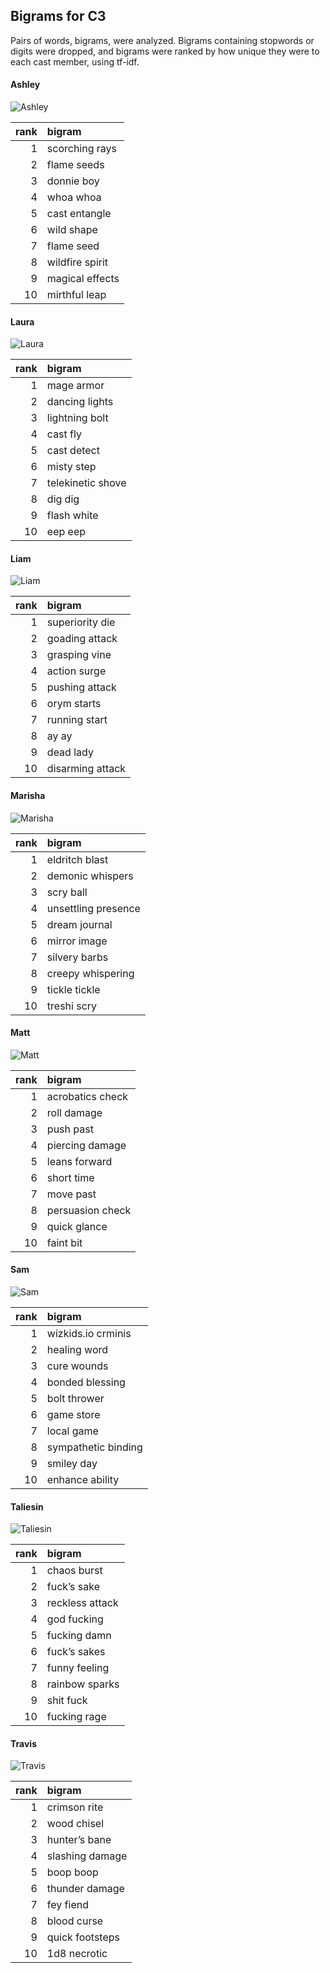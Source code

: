 
## Bigrams for C3

Pairs of words, bigrams, were analyzed. Bigrams containing stopwords or
digits were dropped, and bigrams were ranked by how unique they were to
each cast member, using tf-idf.

#### Ashley

![Ashley](../plots/bigramClouds/C3/C3ASHLEY.png)

| rank | bigram          |
| ---: | :-------------- |
|    1 | scorching rays  |
|    2 | flame seeds     |
|    3 | donnie boy      |
|    4 | whoa whoa       |
|    5 | cast entangle   |
|    6 | wild shape      |
|    7 | flame seed      |
|    8 | wildfire spirit |
|    9 | magical effects |
|   10 | mirthful leap   |

#### Laura

![Laura](../plots/bigramClouds/C3/C3LAURA.png)

| rank | bigram            |
| ---: | :---------------- |
|    1 | mage armor        |
|    2 | dancing lights    |
|    3 | lightning bolt    |
|    4 | cast fly          |
|    5 | cast detect       |
|    6 | misty step        |
|    7 | telekinetic shove |
|    8 | dig dig           |
|    9 | flash white       |
|   10 | eep eep           |

#### Liam

![Liam](../plots/bigramClouds/C3/C3LIAM.png)

| rank | bigram           |
| ---: | :--------------- |
|    1 | superiority die  |
|    2 | goading attack   |
|    3 | grasping vine    |
|    4 | action surge     |
|    5 | pushing attack   |
|    6 | orym starts      |
|    7 | running start    |
|    8 | ay ay            |
|    9 | dead lady        |
|   10 | disarming attack |

#### Marisha

![Marisha](../plots/bigramClouds/C3/C3MARISHA.png)

| rank | bigram              |
| ---: | :------------------ |
|    1 | eldritch blast      |
|    2 | demonic whispers    |
|    3 | scry ball           |
|    4 | unsettling presence |
|    5 | dream journal       |
|    6 | mirror image        |
|    7 | silvery barbs       |
|    8 | creepy whispering   |
|    9 | tickle tickle       |
|   10 | treshi scry         |

#### Matt

![Matt](../plots/bigramClouds/C3/C3MATT.png)

| rank | bigram           |
| ---: | :--------------- |
|    1 | acrobatics check |
|    2 | roll damage      |
|    3 | push past        |
|    4 | piercing damage  |
|    5 | leans forward    |
|    6 | short time       |
|    7 | move past        |
|    8 | persuasion check |
|    9 | quick glance     |
|   10 | faint bit        |

#### Sam

![Sam](../plots/bigramClouds/C3/C3SAM.png)

| rank | bigram              |
| ---: | :------------------ |
|    1 | wizkids.io crminis  |
|    2 | healing word        |
|    3 | cure wounds         |
|    4 | bonded blessing     |
|    5 | bolt thrower        |
|    6 | game store          |
|    7 | local game          |
|    8 | sympathetic binding |
|    9 | smiley day          |
|   10 | enhance ability     |

#### Taliesin

![Taliesin](../plots/bigramClouds/C3/C3TALIESIN.png)

| rank | bigram          |
| ---: | :-------------- |
|    1 | chaos burst     |
|    2 | fuck’s sake     |
|    3 | reckless attack |
|    4 | god fucking     |
|    5 | fucking damn    |
|    6 | fuck’s sakes    |
|    7 | funny feeling   |
|    8 | rainbow sparks  |
|    9 | shit fuck       |
|   10 | fucking rage    |

#### Travis

![Travis](../plots/bigramClouds/C3/C3TRAVIS.png)

| rank | bigram          |
| ---: | :-------------- |
|    1 | crimson rite    |
|    2 | wood chisel     |
|    3 | hunter’s bane   |
|    4 | slashing damage |
|    5 | boop boop       |
|    6 | thunder damage  |
|    7 | fey fiend       |
|    8 | blood curse     |
|    9 | quick footsteps |
|   10 | 1d8 necrotic    |
